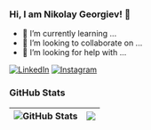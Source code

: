 ### Hi, I am Nikolay Georgiev! 👋

- 🌱 I’m currently learning ...
- 👯 I’m looking to collaborate on ...
- 🤔 I’m looking for help with ...

[![LinkedIn](https://img.shields.io/badge/-LinkedIn-0e76a8?style=flat-square&logo=Linkedin&logoColor=white)](https://www.linkedin.com/in/nikolay-georgiev-1aa481220/)
[![Instagram](https://img.shields.io/badge/-Instagram-e4405f?style=flat-square&logo=Instagram&logoColor=white)](https://www.instagram.com/nikolay_seven/)

### GitHub Stats

| <img align="center" src="https://github-readme-stats.vercel.app/api?username=Nikolay-712&count_private=true&show_icons=true&include_all_commits=true&hide_border=true&hide=contribs" alt="GitHub Stats" /> | <img align="center" src="https://github-readme-stats.vercel.app/api/top-langs/?username=Nikolay-712&layout=compact&hide_border=true" /> |
| ------------- | ------------- |






